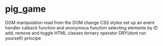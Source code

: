 # pig_game
DOM manipulation
read from the DOM
change CSS styles
set up an event handler
calback function and anonymous function
selecting elements by ID
add, remove and toggle HTML classes
ternary operator
DRY(dont run yourself) principe
